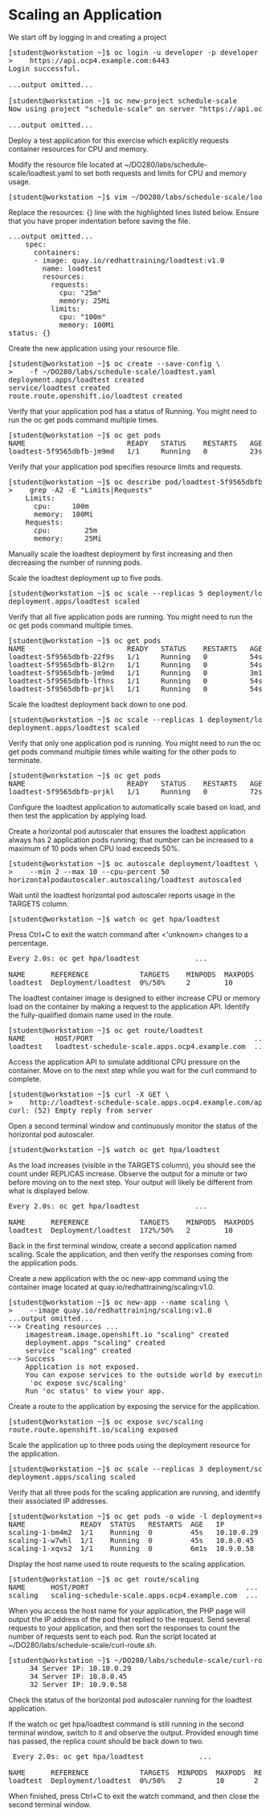 # Scaling an Application

We start off by logging in and creating a project
<pre>
[student@workstation ~]$ oc login -u developer -p developer \
>    https://api.ocp4.example.com:6443
Login successful.

...output omitted...

[student@workstation ~]$ oc new-project schedule-scale
Now using project "schedule-scale" on server "https://api.ocp4.example.com:6443".

...output omitted...
</pre>

Deploy a test application for this exercise which explicitly requests container resources for CPU and memory.

Modify the resource file located at ~/DO280/labs/schedule-scale/loadtest.yaml to set both requests and limits for CPU and memory usage.
<pre>
[student@workstation ~]$ vim ~/DO280/labs/schedule-scale/loadtest.yaml
</pre>

Replace the resources: {} line with the highlighted lines listed below. Ensure that you have proper indentation before saving the file.
<pre>
...output omitted...
    spec:
      containers:
      - image: quay.io/redhattraining/loadtest:v1.0
        name: loadtest
        resources:
          requests:
            cpu: "25m"
            memory: 25Mi
          limits:
            cpu: "100m"
            memory: 100Mi
status: {}
</pre>

Create the new application using your resource file.
<pre>
[student@workstation ~]$ oc create --save-config \
>    -f ~/DO280/labs/schedule-scale/loadtest.yaml
deployment.apps/loadtest created
service/loadtest created
route.route.openshift.io/loadtest created
</pre>

Verify that your application pod has a status of Running. You might need to run the oc get pods command multiple times.
<pre>
[student@workstation ~]$ oc get pods
NAME                        READY   STATUS    RESTARTS   AGE
loadtest-5f9565dbfb-jm9md   1/1     Running   0          23s
</pre>

Verify that your application pod specifies resource limits and requests.
<pre>
[student@workstation ~]$ oc describe pod/loadtest-5f9565dbfb-jm9md | \
>    grep -A2 -E "Limits|Requests"
    Limits:
      cpu:     100m
      memory:  100Mi
    Requests:
      cpu:        25m
      memory:     25Mi
</pre>

Manually scale the loadtest deployment by first increasing and then decreasing the number of running pods.

Scale the loadtest deployment up to five pods.
<pre>
[student@workstation ~]$ oc scale --replicas 5 deployment/loadtest
deployment.apps/loadtest scaled
</pre>

Verify that all five application pods are running. You might need to run the oc get pods command multiple times.
<pre>
[student@workstation ~]$ oc get pods
NAME                        READY   STATUS    RESTARTS   AGE
loadtest-5f9565dbfb-22f9s   1/1     Running   0          54s
loadtest-5f9565dbfb-8l2rn   1/1     Running   0          54s
loadtest-5f9565dbfb-jm9md   1/1     Running   0          3m17s
loadtest-5f9565dbfb-lfhns   1/1     Running   0          54s
loadtest-5f9565dbfb-prjkl   1/1     Running   0          54s
</pre>

Scale the loadtest deployment back down to one pod.
<pre>
[student@workstation ~]$ oc scale --replicas 1 deployment/loadtest
deployment.apps/loadtest scaled
</pre>

Verify that only one application pod is running. You might need to run the oc get pods command multiple times while waiting for the other pods to terminate.
<pre>
[student@workstation ~]$ oc get pods
NAME                        READY   STATUS    RESTARTS   AGE
loadtest-5f9565dbfb-prjkl   1/1     Running   0          72s
</pre>

Configure the loadtest application to automatically scale based on load, and then test the application by applying load.

Create a horizontal pod autoscaler that ensures the loadtest application always has 2 application pods running; that number can be increased to a maximum of 10 pods when CPU load exceeds 50%.
<pre>
[student@workstation ~]$ oc autoscale deployment/loadtest \
>    --min 2 --max 10 --cpu-percent 50
horizontalpodautoscaler.autoscaling/loadtest autoscaled
</pre>

Wait until the loadtest horizontal pod autoscaler reports usage in the TARGETS column.
<pre>
[student@workstation ~]$ watch oc get hpa/loadtest
</pre>

Press Ctrl+C to exit the watch command after <'unknown> changes to a percentage.
<pre>
Every 2.0s: oc get hpa/loadtest             ...

NAME      REFERENCE            TARGETS    MINPODS  MAXPODS  REPLICAS  ...
loadtest  Deployment/loadtest  0%/50%     2        10       2         ...
</pre>

The loadtest container image is designed to either increase CPU or memory load on the container by making a request to the application API. Identify the fully-qualified domain name used in the route.
<pre>
[student@workstation ~]$ oc get route/loadtest
NAME       HOST/PORT                                      ...
loadtest   loadtest-schedule-scale.apps.ocp4.example.com  ...
</pre>

Access the application API to simulate additional CPU pressure on the container. Move on to the next step while you wait for the curl command to complete.
<pre>
[student@workstation ~]$ curl -X GET \
>    http://loadtest-schedule-scale.apps.ocp4.example.com/api/loadtest/v1/cpu/1
curl: (52) Empty reply from server
</pre>

Open a second terminal window and continuously monitor the status of the horizontal pod autoscaler.
<pre>
[student@workstation ~]$ watch oc get hpa/loadtest
</pre>

As the load increases (visible in the TARGETS column), you should see the count under REPLICAS increase. Observe the output for a minute or two before moving on to the next step. Your output will likely be different from what is displayed below.
<pre>
Every 2.0s: oc get hpa/loadtest             ...

NAME      REFERENCE            TARGETS    MINPODS  MAXPODS  REPLICAS  ...
loadtest  Deployment/loadtest  172%/50%   2        10       9         ...
</pre>

Back in the first terminal window, create a second application named scaling. Scale the application, and then verify the responses coming from the application pods.

Create a new application with the oc new-app command using the container image located at quay.io/redhattraining/scaling:v1.0.
<pre>
[student@workstation ~]$ oc new-app --name scaling \
>    --image quay.io/redhattraining/scaling:v1.0
...output omitted...
--> Creating resources ...
    imagestream.image.openshift.io "scaling" created
    deployment.apps "scaling" created
    service "scaling" created
--> Success
    Application is not exposed.
    You can expose services to the outside world by executing one or more of the commands below:
     'oc expose svc/scaling'
    Run 'oc status' to view your app.
</pre>

Create a route to the application by exposing the service for the application.
<pre>
[student@workstation ~]$ oc expose svc/scaling
route.route.openshift.io/scaling exposed
</pre>

Scale the application up to three pods using the deployment resource for the application.
<pre>
[student@workstation ~]$ oc scale --replicas 3 deployment/scaling
deployment.apps/scaling scaled
</pre>

Verify that all three pods for the scaling application are running, and identify their associated IP addresses.
<pre>
[student@workstation ~]$ oc get pods -o wide -l deployment=scaling
NAME             READY  STATUS   RESTARTS  AGE   IP          NODE      ...
scaling-1-bm4m2  1/1    Running  0         45s   10.10.0.29  master01  ...
scaling-1-w7whl  1/1    Running  0         45s   10.8.0.45   master03  ...
scaling-1-xqvs2  1/1    Running  0         6m1s  10.9.0.58   master02  ...
</pre>

Display the host name used to route requests to the scaling application.
<pre>
[student@workstation ~]$ oc get route/scaling
NAME      HOST/PORT                                     ...
scaling   scaling-schedule-scale.apps.ocp4.example.com  ...
</pre>

When you access the host name for your application, the PHP page will output the IP address of the pod that replied to the request. Send several requests to your application, and then sort the responses to count the number of requests sent to each pod. Run the script located at ~/DO280/labs/schedule-scale/curl-route.sh.
<pre>
[student@workstation ~]$ ~/DO280/labs/schedule-scale/curl-route.sh
     34 Server IP: 10.10.0.29
     34 Server IP: 10.8.0.45
     32 Server IP: 10.9.0.58
</pre>

 Check the status of the horizontal pod autoscaler running for the loadtest application.

 If the watch oc get hpa/loadtest command is still running in the second terminal window, switch to it and observe the output. Provided enough time has passed, the replica count should be back down to two.
 <pre>
 Every 2.0s: oc get hpa/loadtest             ...

NAME      REFERENCE            TARGETS  MINPODS  MAXPODS  REPLICAS  ...
loadtest  Deployment/loadtest  0%/50%   2        10       2         ...
</pre>

When finished, press Ctrl+C to exit the watch command, and then close the second terminal window.